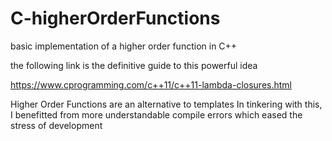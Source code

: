 # C-higherOrderFunctions
basic implementation of a higher order function in C++

the following link is the definitive guide to this powerful idea

https://www.cprogramming.com/c++11/c++11-lambda-closures.html

Higher Order Functions are an alternative to templates
In tinkering with this, I benefitted from more understandable compile errors which eased the stress of development

